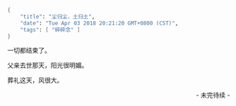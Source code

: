 ```meta
{
    "title": "尘归尘，土归土",
    "date": "Tue Apr 03 2018 20:21:20 GMT+0800 (CST)",
    "tags": [ "碎碎念" ]
}
```

一切都结束了。

父亲去世那天，阳光很明媚。

葬礼这天，风很大。

<p style="text-align: right;"><a>- 未完待续 -</a></p>
